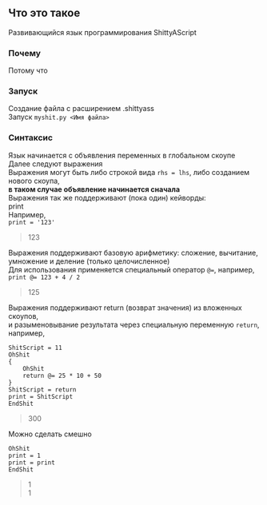 ## Что это такое
Развивающийся язык программирования ShittyAScript  
### Почему
Потому что

### Запуск
Создание файла с расширением .shittyass  
Запуск ```myshit.py <Имя файла>``` 

### Синтаксис
Язык начинается с объявления переменных в глобальном скоупе  
Далее следуют выражения  
Выражения могут быть либо строкой вида `rhs = lhs`, либо созданием нового скоупа,  
**в таком случае объявление начинается сначала**  
Выражения так же поддерживают (пока один) кейворды:  
print  
Например,  
`print = '123'`
>123

Выражения поддерживают базовую арифметику: сложение, вычитание, умножение и деление (только целочисленное)  
Для использования применяется специальный оператор `@=`, например,  
`print @= 123 + 4 / 2`
> 125  

Выражения поддерживают return (возврат значения) из вложенных скоупов,  
и разыменовывание результата через специальную переменную `return`, например,  
``` 
ShitScript = 11
OhShit
{
    OhShit
    return @= 25 * 10 + 50
}
ShitScript = return
print = ShitScript
EndShit
```
> 300  

Можно сделать смешно
```
OhShit
print = 1
print = print
EndShit
```
>1  
>1





